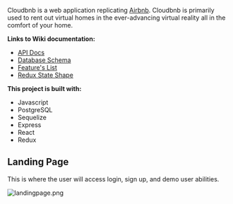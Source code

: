 Cloudbnb is a web application replicating <a href="https://www.airbnb.com/?c=.pi0.pk36239956_25650614176&ghost=true&gclid=Cj0KCQiAtICdBhCLARIsALUBFcFPUL_JPdzD1i-MnqLB5DmKr_I9MAARG0B2aItjRdBejv6ePl7YdOwaArvpEALw_wcB" target="_blank">Airbnb</a>. Cloudbnb is primarily used to rent out virtual homes in the ever-advancing virtual reality all in the comfort of your home.

__Links to Wiki documentation:__
* <a href="https://github.com/joyceyukang/Mod4-project/wiki/API-Docs">API Docs</a>
* <a href="https://github.com/joyceyukang/Mod4-project/wiki/Database-Schema">Database Schema</a>
* <a href="https://github.com/joyceyukang/Mod4-project/wiki/Features-List">Feature's List</a>
* <a href="https://github.com/joyceyukang/Mod4-project/wiki/Redux-State-Shape">Redux State Shape</a>


__This project is built with:__
* Javascript
* PostgreSQL
* Sequelize
* Express
* React
* Redux

## Landing Page
This is where the user will access login, sign up, and demo user abilities.

![landingpage.png](https://github.com/joyceyukang/Mod4-project/blob/6056ca386258defc27ec298afa7a7937e254a57d/landingpage.png)
